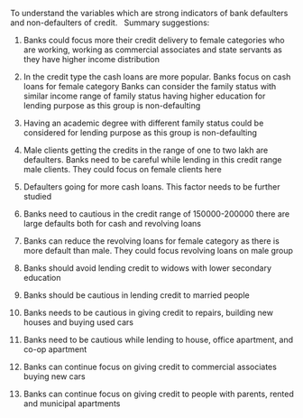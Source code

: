To understand the variables which are strong indicators of bank defaulters and non-defaulters of credit.  
Summary suggestions:
1. Banks could focus more their credit delivery to female categories who are working, working as commercial   associates and state servants as they have higher income distribution

2. In the credit type the cash loans are more popular.  Banks focus on cash loans for female category
Banks can consider the family status with similar income range of family status having higher education for lending purpose as this group is non-defaulting

3. Having an academic degree with different family status could be considered for lending purpose as this group is non-defaulting

4. Male clients getting the credits in the range of one to two lakh are defaulters.  Banks need to be careful while lending in this credit range male clients.  They could focus on female clients here

5. Defaulters going for more cash loans.  This factor needs to be further studied

6. Banks need to cautious in the credit range of 150000-200000 there are large defaults both for cash and revolving loans

7. Banks can reduce the revolving loans for female category as there is more default than male.  They could focus revolving loans on male group

8. Banks should avoid lending credit to widows with lower secondary education

9. Banks should be cautious in lending credit to married people

10. Banks needs to be cautious in giving credit to repairs, building new houses and buying used cars

11. Banks need to be cautious while lending to house, office apartment, and co-op apartment

12. Banks can continue focus on giving credit to commercial associates buying new cars

13. Banks can continue focus on giving credit to people with parents, rented and municipal apartments



